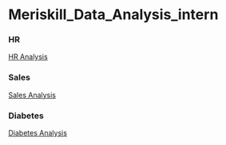 # Meriskill_Data_Analysis_intern


### HR

<a href="https://github.com/Kyl67899/Meriskill_Data_Analysis_intern/blob/main/HR/Dataset%20%232_%20HR.pdf">HR Analysis</a>


### Sales 
<a href="#">Sales Analysis</a>

### Diabetes 
<a href="#">Diabetes Analysis</a>
